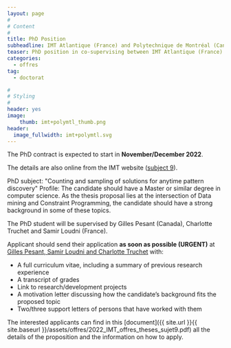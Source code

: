```yaml
---
layout: page
#
# Content
#
title: PhD Position
subheadline: IMT Atlantique (France) and Polytechnique de Montréal (Canada)
teaser: PhD position in co-supervising between IMT Atlantique (France) and Polytechnic of Montréal (Canada)
categories:
  - offres
tag: 
  - doctorat

#
# Styling
#
header: yes
image:
    thumb: imt+polymtl_thumb.png
header:
  image_fullwidth: imt+polymtl.svg
---
```


The PhD contract is expected to start in **November/December 2022**.

The details are also online from the IMT website ([subject 9](https://www.imt.fr/limt-recrute-10-nouveaux-doctorants-en-ia-dans-le-cadre-du-programme-doctoral-aiimt/)).

PhD subject: "Counting and sampling of solutions for anytime pattern discovery"
Profile: The candidate should have a Master or similar degree in computer science. As the thesis proposal lies at the intersection of Data mining and Constraint Programming, the candidate should have a strong background in some of these topics.

The PhD student will be supervised by Gilles Pesant (Canada), Charlotte Truchet and Samir Loudni (France).

Applicant should send their application **as soon as possible (URGENT)** at [Gilles Pesant, Samir Loudni and Charlotte Truchet](mailto:gilles.pesant@polymtl.ca,samir.loudni@imt-atlantique.fr,charlotte.truchet@univ-nantes.fr) with:

- A full curriculum vitae, including a summary of previous research experience
- A transcript of grades
- Link to research/development projects
- A motivation letter discussing how the candidate’s background fits the proposed topic
- Two/three support letters of persons that have worked with them

The interested applicants can find in this [document]({{ site.url }}{{ site.baseurl }}/assets/offres/2022_IMT_offres_theses_sujet9.pdf) all the details of the proposition and the information on how to apply. 
